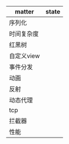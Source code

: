 |matter|state|
|-|-|
|序列化||
|时间复杂度||
|红黑树||
|自定义view||
|事件分发||
|动画||
|反射||
|动态代理||
|tcp||
|拦截器||
|性能||
